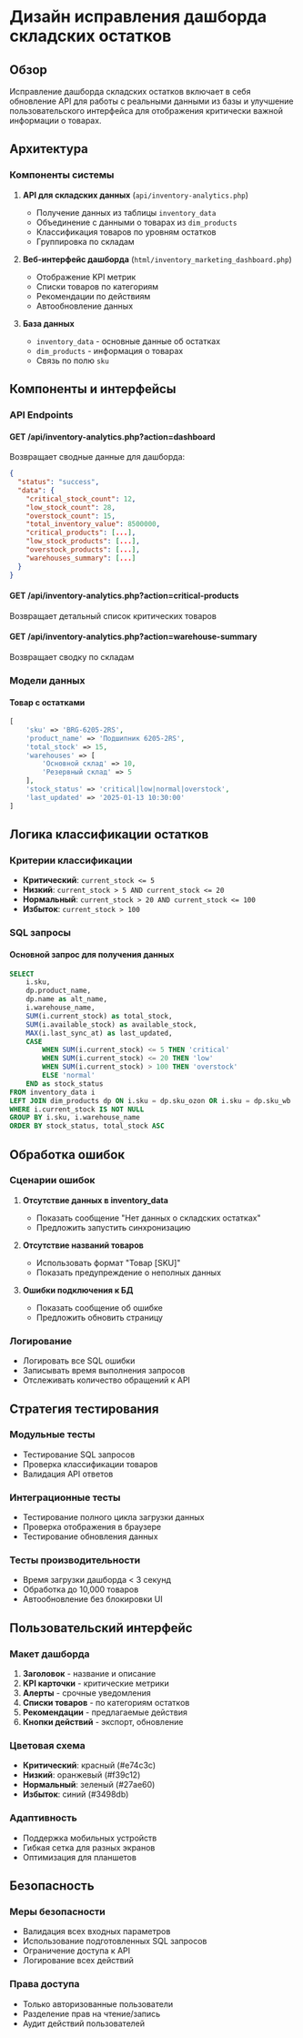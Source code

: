 # Дизайн исправления дашборда складских остатков

## Обзор

Исправление дашборда складских остатков включает в себя обновление API для работы с реальными данными из базы и улучшение пользовательского интерфейса для отображения критически важной информации о товарах.

## Архитектура

### Компоненты системы

1. **API для складских данных** (`api/inventory-analytics.php`)

   - Получение данных из таблицы `inventory_data`
   - Объединение с данными о товарах из `dim_products`
   - Классификация товаров по уровням остатков
   - Группировка по складам

2. **Веб-интерфейс дашборда** (`html/inventory_marketing_dashboard.php`)

   - Отображение KPI метрик
   - Списки товаров по категориям
   - Рекомендации по действиям
   - Автообновление данных

3. **База данных**
   - `inventory_data` - основные данные об остатках
   - `dim_products` - информация о товарах
   - Связь по полю `sku`

## Компоненты и интерфейсы

### API Endpoints

#### GET /api/inventory-analytics.php?action=dashboard

Возвращает сводные данные для дашборда:

```json
{
  "status": "success",
  "data": {
    "critical_stock_count": 12,
    "low_stock_count": 28,
    "overstock_count": 15,
    "total_inventory_value": 8500000,
    "critical_products": [...],
    "low_stock_products": [...],
    "overstock_products": [...],
    "warehouses_summary": [...]
  }
}
```

#### GET /api/inventory-analytics.php?action=critical-products

Возвращает детальный список критических товаров

#### GET /api/inventory-analytics.php?action=warehouse-summary

Возвращает сводку по складам

### Модели данных

#### Товар с остатками

```php
[
    'sku' => 'BRG-6205-2RS',
    'product_name' => 'Подшипник 6205-2RS',
    'total_stock' => 15,
    'warehouses' => [
        'Основной склад' => 10,
        'Резервный склад' => 5
    ],
    'stock_status' => 'critical|low|normal|overstock',
    'last_updated' => '2025-01-13 10:30:00'
]
```

## Логика классификации остатков

### Критерии классификации

- **Критический**: `current_stock <= 5`
- **Низкий**: `current_stock > 5 AND current_stock <= 20`
- **Нормальный**: `current_stock > 20 AND current_stock <= 100`
- **Избыток**: `current_stock > 100`

### SQL запросы

#### Основной запрос для получения данных

```sql
SELECT
    i.sku,
    dp.product_name,
    dp.name as alt_name,
    i.warehouse_name,
    SUM(i.current_stock) as total_stock,
    SUM(i.available_stock) as available_stock,
    MAX(i.last_sync_at) as last_updated,
    CASE
        WHEN SUM(i.current_stock) <= 5 THEN 'critical'
        WHEN SUM(i.current_stock) <= 20 THEN 'low'
        WHEN SUM(i.current_stock) > 100 THEN 'overstock'
        ELSE 'normal'
    END as stock_status
FROM inventory_data i
LEFT JOIN dim_products dp ON i.sku = dp.sku_ozon OR i.sku = dp.sku_wb
WHERE i.current_stock IS NOT NULL
GROUP BY i.sku, i.warehouse_name
ORDER BY stock_status, total_stock ASC
```

## Обработка ошибок

### Сценарии ошибок

1. **Отсутствие данных в inventory_data**

   - Показать сообщение "Нет данных о складских остатках"
   - Предложить запустить синхронизацию

2. **Отсутствие названий товаров**

   - Использовать формат "Товар [SKU]"
   - Показать предупреждение о неполных данных

3. **Ошибки подключения к БД**
   - Показать сообщение об ошибке
   - Предложить обновить страницу

### Логирование

- Логировать все SQL ошибки
- Записывать время выполнения запросов
- Отслеживать количество обращений к API

## Стратегия тестирования

### Модульные тесты

- Тестирование SQL запросов
- Проверка классификации товаров
- Валидация API ответов

### Интеграционные тесты

- Тестирование полного цикла загрузки данных
- Проверка отображения в браузере
- Тестирование обновления данных

### Тесты производительности

- Время загрузки дашборда < 3 секунд
- Обработка до 10,000 товаров
- Автообновление без блокировки UI

## Пользовательский интерфейс

### Макет дашборда

1. **Заголовок** - название и описание
2. **KPI карточки** - критические метрики
3. **Алерты** - срочные уведомления
4. **Списки товаров** - по категориям остатков
5. **Рекомендации** - предлагаемые действия
6. **Кнопки действий** - экспорт, обновление

### Цветовая схема

- **Критический**: красный (#e74c3c)
- **Низкий**: оранжевый (#f39c12)
- **Нормальный**: зеленый (#27ae60)
- **Избыток**: синий (#3498db)

### Адаптивность

- Поддержка мобильных устройств
- Гибкая сетка для разных экранов
- Оптимизация для планшетов

## Безопасность

### Меры безопасности

- Валидация всех входных параметров
- Использование подготовленных SQL запросов
- Ограничение доступа к API
- Логирование всех действий

### Права доступа

- Только авторизованные пользователи
- Разделение прав на чтение/запись
- Аудит действий пользователей
